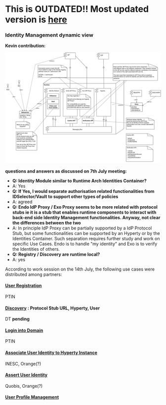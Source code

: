 **This is OUTDATED!! Most updated version is [here](https://github.com/reTHINK-project/dev-service-framework/blob/d3.2-working-docs/docs/specs/dynamic-view/identity-management)**
==================================================================================================================================================================================

### Identity Management dynamic view

**Kevin contribution:**

![Kevin proposal](identity-kevin.png)

**questions and answers as discussed on 7th July meeting:**

-	**Q: Identity Module similar to Runtime Arch Identities Container?**
-	A: Yes
-	**Q: If Yes, I would separate authorisation related functionalities from IDSelector/Vault to support other types of policies**
-	A: agreed
-	**Q: Endo IdP Proxy / Exo Proxy seems to be more related with protocol stubs ie it is a stub that enables runtime components to interact with back-end side Identity Management functionalities. Anyway, not clear the differences between the two**
-	A: In principle IdP Proxy can be partially supported by a IdP Protocol Stub, but some functionalities can be supported by an Hyperty or by the Identities Container. Such separation requires further study and work on specific Use Cases. Endo is to handle "my identity" and Exo is to verify the Identities of others.
-	**Q: Registry / Discovery are runtime local?**
-	A: yes

According to work session on the 14th July, the following use cases were distributed among partners:

#### [User Registration](user-registration.md)

PTIN

#### [Discovery](discovery.md) : Protocol Stub URL, Hyperty, User

DT **pending**

#### [Login into Domain](domain-login.md)

PTIN

#### [Associate User Identity to Hyperty Instance](user-to-hyperty-binding.md)

INESC, Orange(?)

#### [Assert User Identity](user-identity-assertion.md)

Quobis, Orange(?)

#### [User Profile Management](user-profile-management.md)
